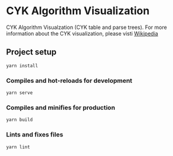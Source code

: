 # CYK Algorithm Visualization

CYK Algorithm Visualzation (CYK table and parse trees). For more information about the CYK visualization, please visti [Wikipedia](https://en.wikipedia.org/wiki/CYK_algorithm)

## Project setup
```
yarn install
```

### Compiles and hot-reloads for development
```
yarn serve
```

### Compiles and minifies for production
```
yarn build
```

### Lints and fixes files
```
yarn lint
```

